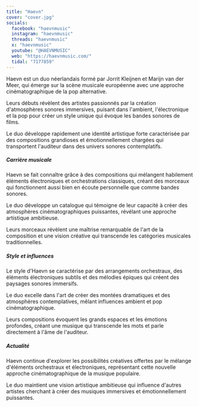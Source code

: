 ```yaml
---
title: "Haevn"
cover: "cover.jpg"
socials:
  facebook: "haevnmusic"
  instagram: "haevnmusic"
  threads: "haevnmusic"
  x: "haevnmusic"
  youtube: "@HAEVNMUSIC"
  web: "https://haevnmusic.com/"
  tidal: "7177859"
---
```


Haevn est un duo néerlandais formé par Jorrit Kleijnen et Marijn van der Meer, qui émerge sur la scène musicale
européenne avec une approche cinématographique de la pop alternative.

Leurs débuts révèlent des artistes passionnés par la création d'atmosphères sonores immersives, puisant dans l'ambient,
l'électronique et la pop pour créer un style unique qui évoque les bandes sonores de films.

Le duo développe rapidement une identité artistique forte caractérisée par des compositions grandioses et
émotionnellement chargées qui transportent l'auditeur dans des univers sonores contemplatifs.

##### Carrière musicale

Haevn se fait connaître grâce à des compositions qui mélangent habilement éléments électroniques et orchestrations
classiques, créant des morceaux qui fonctionnent aussi bien en écoute personnelle que comme bandes sonores.

Le duo développe un catalogue qui témoigne de leur capacité à créer des atmosphères cinématographiques puissantes,
révélant une approche artistique ambitieuse.

Leurs morceaux révèlent une maîtrise remarquable de l'art de la composition et une vision créative qui transcende les
catégories musicales traditionnelles.

##### Style et influences

Le style d'Haevn se caractérise par des arrangements orchestraux, des éléments électroniques subtils et des mélodies
épiques qui créent des paysages sonores immersifs.

Le duo excelle dans l'art de créer des montées dramatiques et des atmosphères contemplatives, mêlant influences ambient
et pop cinématographique.

Leurs compositions évoquent les grands espaces et les émotions profondes, créant une musique qui transcende les mots et
parle directement à l'âme de l'auditeur.

##### Actualité

Haevn continue d'explorer les possibilités créatives offertes par le mélange d'éléments orchestraux et électroniques,
représentant cette nouvelle approche cinématographique de la musique populaire.

Le duo maintient une vision artistique ambitieuse qui influence d'autres artistes cherchant à créer des musiques
immersives et émotionnellement puissantes.
